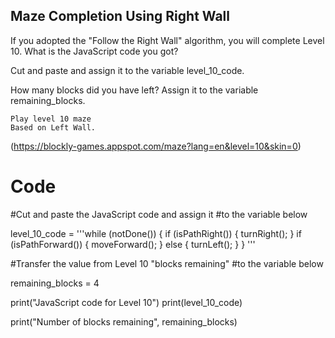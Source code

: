 ## Maze Completion Using Right Wall
If you adopted the "Follow the Right Wall" algorithm, you will complete Level 10. 
What is the JavaScript code you got? 

Cut and paste and assign it to the variable level_10_code.

How many blocks did you have left? 
Assign it to the variable remaining_blocks.

```
Play level 10 maze
Based on Left Wall.
```
(https://blockly-games.appspot.com/maze?lang=en&level=10&skin=0)


# Code
#Cut and paste the JavaScript code and assign it 
#to the variable below 

level_10_code = '''while (notDone()) {
  if (isPathRight()) {
    turnRight();
  }
  if (isPathForward()) {
    moveForward();
  } else {
    turnLeft();
  }
} '''



#Transfer the value from Level 10 "blocks remaining"
#to the variable below 

remaining_blocks = 4


print("JavaScript code for Level 10")
print(level_10_code)

print("Number of blocks remaining", remaining_blocks)
